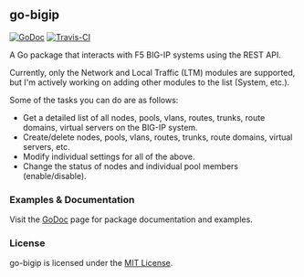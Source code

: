 ## go-bigip
[![GoDoc](https://godoc.org/github.com/scottdware/go-bigip?status.svg)](https://godoc.org/github.com/scottdware/go-bigip) [![Travis-CI](https://travis-ci.org/scottdware/go-bigip.svg?branch=master)](https://travis-ci.org/scottdware/go-bigip)

A Go package that interacts with F5 BIG-IP systems using the REST API.

Currently, only the Network and Local Traffic (LTM) modules are supported, but I'm actively working on adding
other modules to the list (System, etc.).

Some of the tasks you can do are as follows:

* Get a detailed list of all nodes, pools, vlans, routes, trunks, route domains, virtual servers on the BIG-IP system.
* Create/delete nodes, pools, vlans, routes, trunks, route domains, virtual servers, etc.
* Modify individual settings for all of the above.
* Change the status of nodes and individual pool members (enable/disable).

### Examples & Documentation
Visit the [GoDoc][godoc-go-bigip] page for package documentation and examples.

### License
go-bigip is licensed under the [MIT License][license].

[godoc-go-bigip]: http://godoc.org/github.com/scottdware/go-bigip
[license]: https://github.com/scottdware/go-bigip/blob/master/LICENSE